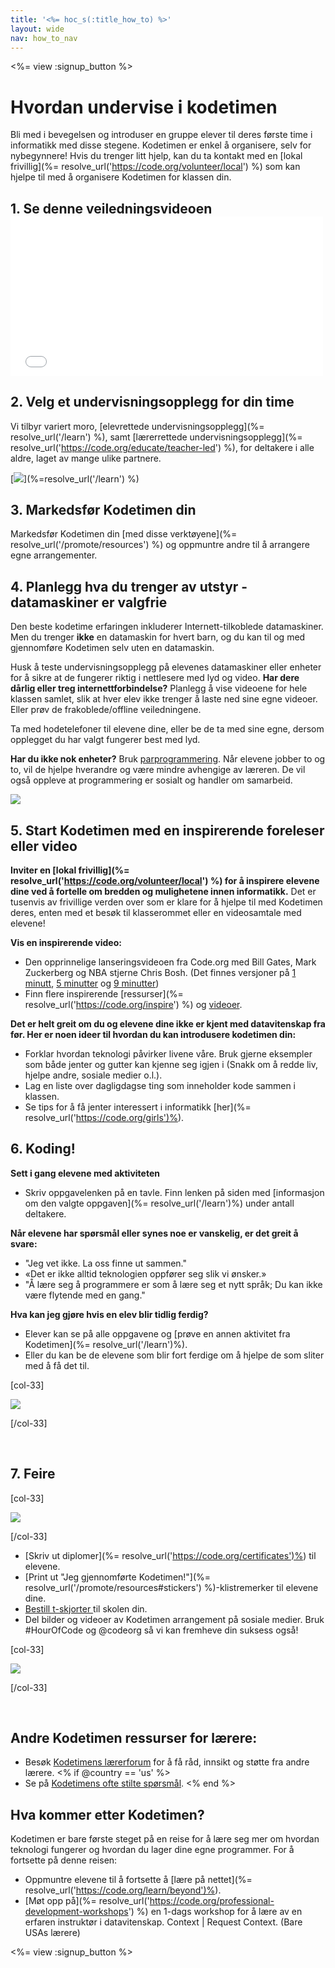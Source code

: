 ```yaml
---
title: '<%= hoc_s(:title_how_to) %>'
layout: wide
nav: how_to_nav
---
```

<%= view :signup_button %>

<h1>Hvordan undervise i kodetimen </h1>

Bli med i bevegelsen og introduser en gruppe elever til deres første time i informatikk med disse stegene. Kodetimen er enkel å organisere, selv for nybegynnere! Hvis du trenger litt hjelp, kan du ta kontakt med en [lokal frivillig](%= resolve_url('https://code.org/volunteer/local') %) som kan hjelpe til med å organisere Kodetimen for klassen din.

## 1. Se denne veiledningsvideoen <iframe width="500" height="255" src="//www.youtube.com/embed/SrnvvWDm73k" frameborder="0" allowfullscreen mark="crwd-mark"></iframe> 

## 2. Velg et undervisningsopplegg for din time

Vi tilbyr variert moro, [elevrettede undervisningsopplegg](%= resolve_url('/learn') %), samt [lærerrettede undervisningsopplegg](%= resolve_url('https://code.org/educate/teacher-led') %), for deltakere i alle aldre, laget av mange ulike partnere.

[![](/images/fit-700/tutorials.png)](%=resolve_url('/learn') %)

## 3. Markedsfør Kodetimen din

Markedsfør Kodetimen din [med disse verktøyene](%= resolve_url('/promote/resources') %) og oppmuntre andre til å arrangere egne arrangementer.

## 4. Planlegg hva du trenger av utstyr - datamaskiner er valgfrie

Den beste kodetime erfaringen inkluderer Internett-tilkoblede datamaskiner. Men du trenger **ikke** en datamaskin for hvert barn, og du kan til og med gjennomføre Kodetimen selv uten en datamaskin.

Husk å teste undervisningsopplegg på elevenes datamaskiner eller enheter for å sikre at de fungerer riktig i nettlesere med lyd og video. **Har dere dårlig eller treg internettforbindelse?** Planlegg å vise videoene for hele klassen samlet, slik at hver elev ikke trenger å laste ned sine egne videoer. Eller prøv de frakoblede/offline veiledningene.

Ta med hodetelefoner til elevene dine, eller be de ta med sine egne, dersom opplegget du har valgt fungerer best med lyd.

**Har du ikke nok enheter?** Bruk [parprogrammering](https://www.youtube.com/watch?v=vgkahOzFH2Q). Når elevene jobber to og to, vil de hjelpe hverandre og være mindre avhengige av læreren. De vil også oppleve at programmering er sosialt og handler om samarbeid.

<img src="/images/fit-350/group_ipad.jpg" />

## 5. Start Kodetimen med en inspirerende foreleser eller video

**Inviter en [lokal frivillig](%= resolve_url('https://code.org/volunteer/local') %) for å inspirere elevene dine ved å fortelle om bredden og mulighetene innen informatikk.** Det er tusenvis av frivillige verden over som er klare for å hjelpe til med Kodetimen deres, enten med et besøk til klasserommet eller en videosamtale med elevene!

**Vis en inspirerende video:**

- Den opprinnelige lanseringsvideoen fra Code.org med Bill Gates, Mark Zuckerberg og NBA stjerne Chris Bosh. (Det finnes versjoner på [1 minutt](https://www.youtube.com/watch?v=qYZF6oIZtfc), [5 minutter](https://www.youtube.com/watch?v=nKIu9yen5nc) og [9 minutter](https://www.youtube.com/watch?v=dU1xS07N-FA))
- Finn flere inspirerende [ressurser](%= resolve_url('https://code.org/inspire') %) og [videoer](https://www.youtube.com/playlist?list=PLzdnOPI1iJNfpD8i4Sx7U0y2MccnrNZuP).

**Det er helt greit om du og elevene dine ikke er kjent med datavitenskap fra før. Her er noen ideer til hvordan du kan introdusere kodetimen din:**

- Forklar hvordan teknologi påvirker livene våre. Bruk gjerne eksempler som både jenter og gutter kan kjenne seg igjen i (Snakk om å redde liv, hjelpe andre, sosiale medier o.l.).
- Lag en liste over dagligdagse ting som inneholder kode sammen i klassen.
- Se tips for å få jenter interessert i informatikk [her](%= resolve_url('https://code.org/girls')%).

## 6. Koding!

**Sett i gang elevene med aktiviteten**

- Skriv oppgavelenken på en tavle. Finn lenken på siden med [informasjon om den valgte oppgaven](%= resolve_url('/learn')%) under antall deltakere.

**Når elevene har spørsmål eller synes noe er vanskelig, er det greit å svare:**

- "Jeg vet ikke. La oss finne ut sammen."
- «Det er ikke alltid teknologien oppfører seg slik vi ønsker.»
- "Å lære seg å programmere er som å lære seg et nytt språk; Du kan ikke være flytende med en gang."

**Hva kan jeg gjøre hvis en elev blir tidlig ferdig?**

- Elever kan se på alle oppgavene og [prøve en annen aktivitet fra Kodetimen](%= resolve_url('/learn')%).
- Eller du kan be de elevene som blir fort ferdige om å hjelpe de som sliter med å få det til.

[col-33]

![](/images/fit-250/highschoolgirls.jpeg)

[/col-33]

<p style="clear:both">&nbsp;</p>

## 7. Feire

[col-33]

![](/images/fit-300/boy-certificate.jpg)

[/col-33]

- [Skriv ut diplomer](%= resolve_url('https://code.org/certificates')%) til elevene.
- [Print ut "Jeg gjennomførte Kodetimen!"](%= resolve_url('/promote/resources#stickers') %)-klistremerker til elevene dine.
- [Bestill t-skjorter ](http://blog.code.org/post/132608499493/hour-of-code-shirts-and-more)til skolen din.
- Del bilder og videoer av Kodetimen arrangement på sosiale medier. Bruk #HourOfCode og @codeorg så vi kan fremheve din suksess også!

[col-33]

![](/images/fit-260/highlight-certificates.jpg)

[/col-33]

<p style="clear:both">&nbsp;</p>

## Andre Kodetimen ressurser for lærere:

- Besøk [Kodetimens lærerforum](http://forum.code.org/c/plc/hour-of-code) for å få råd, innsikt og støtte fra andre lærere. <% if @country == 'us' %>
- Se på [Kodetimens ofte stilte spørsmål](https://support.code.org/hc/en-us/categories/200147083-Hour-of-Code). <% end %>

## Hva kommer etter Kodetimen?

Kodetimen er bare første steget på en reise for å lære seg mer om hvordan teknologi fungerer og hvordan du lager dine egne programmer. For å fortsette på denne reisen:

- Oppmuntre elevene til å fortsette å [lære på nettet](%= resolve_url('https://code.org/learn/beyond')%).
- [Møt opp på](%= resolve_url('https://code.org/professional-development-workshops') %) en 1-dags workshop for å lære av en erfaren instruktør i datavitenskap. Context | Request Context. (Bare USAs lærere)

<%= view :signup_button %>
